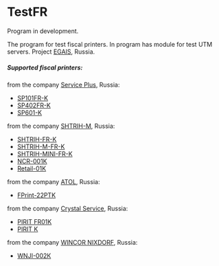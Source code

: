 # TestFR
Program in development.

The program for test fiscal printers.
In program has module for test UTM servers.
Project [EGAIS](http://egais.ru/), Russia.

##### Supported fiscal printers:

from the company [Service Plus](http://www.servplus.ru/), Russia:

* [SP101FR-K](http://www.servplus.ru/equipment/detail/SP101FRK/)
* [SP402FR-K](http://www.servplus.ru/equipment/detail/SP402FRK/)
* [SP601-K](http://www.servplus.ru/equipment/detail/SP601/)

from the company [SHTRIH-M](http://www.shtrih-m.ru/), Russia:

* [SHTRIH-FR-K](http://www.shtrih-m.ru/catalog/programmno-tekhnicheskie-kompleksy-fr-i-aspd/shtrikh-fr-k/)
* [SHTRIH-M-FR-K](http://www.shtrih-m.ru/catalog/programmno-tekhnicheskie-kompleksy-fr-i-aspd/shtrikh-m-fr-k/)
* [SHTRIH-MINI-FR-K](http://www.shtrih-m.ru/catalog/programmno-tekhnicheskie-kompleksy-fr-i-aspd/shtrikh-mini-fr-k/)
* [NCR-001K](http://www.shtrih-m.ru/catalog/programmno-tekhnicheskie-kompleksy-fr-i-aspd/-ncr-001k/)
* [Retail-01K](http://www.shtrih-m.ru/catalog/programmno-tekhnicheskie-kompleksy-fr-i-aspd/retail-01k/)

from the company [ATOL](http://atol.ru/), Russia:

* [FPrint-22PTK](http://atol.ru/products/kkt/fprint/fprint-22ptk.html)

from the company [Crystal Service](http://www.crystals.ru/), Russia:

* [PIRIT FR01K](http://www.crystals.ru/)
* [PIRIT K](http://www.crystals.ru/fiskalnyj-registrator)

from the company [WINCOR NIXDORF](http://www.wincor-nixdorf.com/internet/site_RU/RU/Home/homepage_node.html), Russia:

* [WNJI-002К](http://www.wincor-nixdorf.com/internet/site_RU/RU/Home/homepage_node.html)

